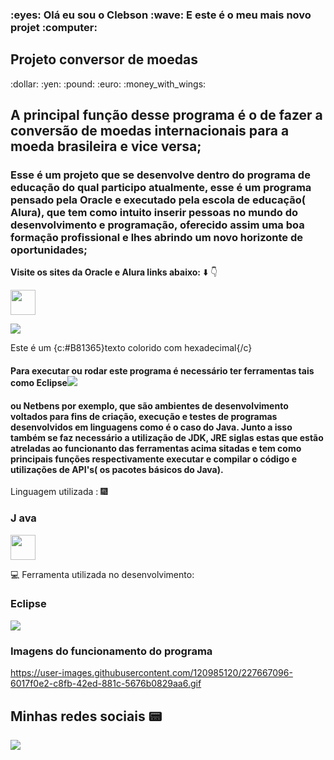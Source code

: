 <h3 align=”left”>  :eyes: Olá eu sou o Clebson  :wave:
E este é o meu mais novo projet   :computer: </h3>
                                           

<h2> Projeto conversor de moedas</h2>:dollar:  :yen: :pound: :euro: :money_with_wings:

## A principal função desse programa é o de fazer a conversão de moedas internacionais para a moeda brasileira e vice versa;

### Esse é um projeto que se desenvolve dentro do programa de educação do qual participo atualmente, esse é um programa pensado pela Oracle e executado pela escola de educação( Alura), que tem como intuito inserir pessoas no mundo do desenvolvimento e programação, oferecido assim uma boa formação profissional e lhes abrindo um novo horizonte de oportunidades;

 **Visite os sites da Oracle e Alura links abaixo:**  :arrow_down:  :point_down:

<a href="https://www.alura.com.br/"><img src="https://www.alura.com.br/assets/img/alura-logo.svg" widht="40" height="40" target="_blank"></a>

<a href="https://www.oracle.com/br/"><img src="https://img.shields.io/badge/Oracle-F80000?style=for-the-badge&logo=oracle&logoColor=white"></a>

Este é um {c:#B81365}texto colorido com hexadecimal{/c} 

<h4>Para executar ou rodar este programa é necessário ter ferramentas tais como Eclipse<img src="https://img.shields.io/badge/Eclipse-FE7A16.svg?style=for-the-badge&logo=Eclipse&logoColor=white"> </h4><h4> ou Netbens por exemplo, que são ambientes de desenvolvimento voltados para fins de criação, execução e testes de programas desenvolvidos em linguagens como é o caso do Java.
 Junto a isso também se faz necessário a utilização de JDK, JRE siglas estas que estão atreladas ao funcionanto das ferramentas acima sitadas e tem como principais funções respectivamente executar e compilar o código e utilizações de API's( os pacotes básicos do Java).</h4>

Linguagem utilizada :  :fireworks:

### J ava

<a href="https://www.oracle.com/br/java/technologies/downloads/"><img src="https://cdn.jsdelivr.net/gh/devicons/devicon/icons/java/java-original.svg" widht="40" height="40" target="_blank"></a>


:computer:
Ferramenta utilizada no desenvolvimento:

### Eclipse
<a href="https://eclipseide.org/"><img src="https://img.shields.io/badge/Eclipse-FE7A16.svg?style=for-the-badge&logo=Eclipse&logoColor=white" target="_blank"></a>
###  Imagens do funcionamento do programa
https://user-images.githubusercontent.com/120985120/227667096-6017f0e2-c8fb-42ed-881c-5676b0829aa6.gif

## Minhas redes sociais :pager:
<a href="https://www.linkedin.com/in/clebson-alves-desenvolvedorfrontend/" target="_blank"><img src="https://img.shields.io/badge/-LinkedIn-%230077B5?style=for-the-badge&logo=linkedin&logoColor=white" target="_blank"></a>  


















































































































































































































































































>



























































































































































































































































































































































































































































